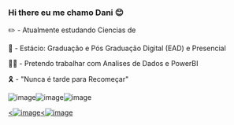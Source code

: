 ### Hi there  eu me chamo Dani  😊

✏️ - Atualmente estudando Ciencias de 

🏢  - Estácio: Graduação e Pós Graduação Digital (EAD) e Presencial

🏌️‍♀️ - Pretendo trabalhar com Analises de Dados e PowerBI

🎗️ - "Nunca é tarde para Recomeçar"

![image](https://user-images.githubusercontent.com/119628543/214919208-485f2150-de3e-4476-9990-562e2d48aa89.png)![image](https://user-images.githubusercontent.com/119628543/214919647-1bc87092-eeb7-47ec-b0d5-c6f6847695e3.png)![image](https://user-images.githubusercontent.com/119628543/214919825-6af6027a-bb56-4e86-a327-1c0bfa438257.png)

<a href = "mailto:danielagonzalez.analises@gmail.com"><![image](https://user-images.githubusercontent.com/119628543/214921830-a3e52bc6-b9b5-4f19-9cff-332b63e799a7.png)<a href = "https://www.linkedin.com/in/daniela-gonzalez-98a81790/"><![image](https://user-images.githubusercontent.com/119628543/214921973-e9aacf54-f379-48b8-aee3-43cbeac6b2ef.png)
